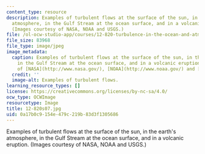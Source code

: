 ```yaml
---
content_type: resource
description: Examples of turbulent flows at the surface of the sun, in the earth's
  atmosphere, in the Gulf Stream at the ocean surface, and in a volcanic eruption.
  (Images courtesy of NASA, NOAA and USGS.)
file: /ol-ocw-studio-app/courses/12-820-turbulence-in-the-ocean-and-atmosphere-spring-2007/0a17b0c9154e479c219b83d3f1305686_12-820s07.jpg
file_size: 83968
file_type: image/jpeg
image_metadata:
  caption: Examples of turbulent flows at the surface of the sun, in the earth's atmosphere,
    in the Gulf Stream at the ocean surface, and in a volcanic eruption. (Images courtesy
    of [NASA](http://www.nasa.gov/), [NOAA](http://www.noaa.gov/) and [USGS](http://www.usgs.gov/).)
  credit: ''
  image-alt: Examples of turbulent flows.
learning_resource_types: []
license: https://creativecommons.org/licenses/by-nc-sa/4.0/
ocw_type: OCWImage
resourcetype: Image
title: 12-820s07.jpg
uid: 0a17b0c9-154e-479c-219b-83d3f1305686
---
```

Examples of turbulent flows at the surface of the sun, in the earth's atmosphere, in the Gulf Stream at the ocean surface, and in a volcanic eruption. (Images courtesy of NASA, NOAA and USGS.)